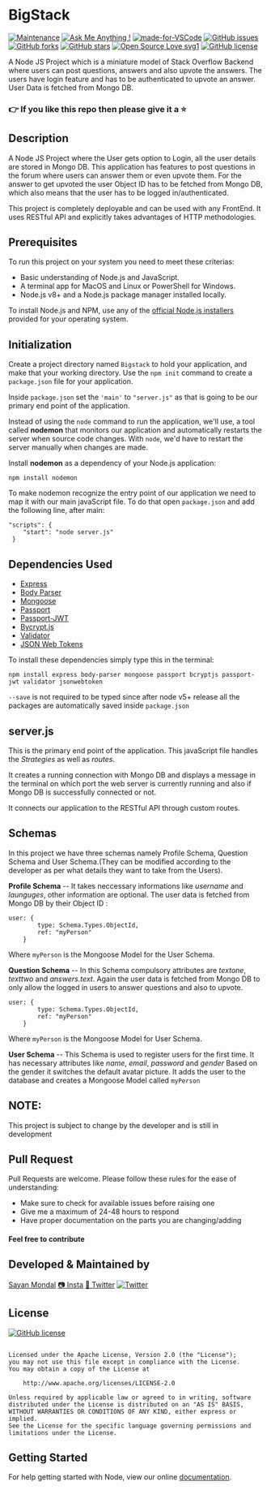# BigStack
[![Maintenance](https://img.shields.io/badge/Maintained%3F-yes-green.svg)](https://GitHub.com/Naereen/StrapDown.js/graphs/commit-activity) [![Ask Me Anything !](https://img.shields.io/badge/Ask%20me-anything-1abc9c.svg)](https://GitHub.com/Naereen/ama) [![made-for-VSCode](https://img.shields.io/badge/Made%20for-VSCode-1f425f.svg)](https://code.visualstudio.com/) [![GitHub issues](https://img.shields.io/github/issues/S-ayanide/Flutter-GermanNumbers.svg)](https://github.com/S-ayanide/Flutter-GermanNumbers/issues)
[![GitHub forks](https://img.shields.io/github/forks/S-ayanide/Flutter-GermanNumbers.svg?style=social)](https://github.com/S-ayanide/Flutter-GermanNumbers/network) [![GitHub stars](https://img.shields.io/github/stars/S-ayanide/Flutter-GermanNumbers.svg?style=social)](https://github.com/S-ayanide/Flutter-GermanNumbers/stargazers) [![Open Source Love svg1](https://badges.frapsoft.com/os/v1/open-source.svg?v=103)](https://github.com/ellerbrock/open-source-badges/)
[![GitHub license](https://img.shields.io/github/license/S-ayanide/Flutter-GermanNumbers.svg?style=plastic)](https://github.com/S-ayanide/Flutter-GermanNumbers/blob/master/LICENSE)

A Node JS Project which is a miniature model of Stack Overflow Backend where users can post questions, answers and also upvote the answers. The users have login feature and has to be authenticated to upvote an answer. User Data is fetched from Mongo DB.
### 👉 If you like this repo then please give it a ⭐️

## Description
A Node JS Project where the User gets option to Login, all the user details are stored in Mongo DB. This application has features to post questions in the forum where users can answer them or even upvote them. For the answer to get upvoted the user Object ID has to be fetched from Mongo DB, which also means that the user has to be logged in/authenticated. 

This project is completely deployable and can be used with any FrontEnd. It uses RESTful API and explicitly takes advantages of HTTP methodologies.

## Prerequisites
To run this project on your system you need to meet these criterias:
* Basic understanding of Node.js and JavaScript.
* A terminal app for MacOS and Linux or PowerShell for Windows.
* Node.js v8+ and a Node.js package manager installed locally.

To install Node.js and NPM, use any of the [official Node.js installers](https://nodejs.org/en/download/) provided for your operating system.

## Initialization
Create a project directory named `Bigstack` to hold your application, and make that your working directory.
Use the `npm init` command to create a `package.json` file for your application.

Inside `package.json` set the `'main'` to `"server.js"` as that is going to be our primary end point of the application.

Instead of using the `node` command to run the application, we'll use, a tool called **nodemon** that monitors our application and automatically restarts the server when source code changes. With `node`, we'd have to restart the server manually when changes are made.

Install **nodemon** as a dependency of your Node.js application:
```
npm install nodemon
```
To make nodemon recognize the entry point of our application we need to map it with our main javaScript file. To do that open `package.json` and add the following line, after main:
```
"scripts": {
    "start": "node server.js"
 }
```

## Dependencies Used
* [Express](https://expressjs.com/)
* [Body Parser](https://www.npmjs.com/package/body-parser)
* [Mongoose](https://mongoosejs.com/)
* [Passport](https://www.npmjs.com/package/passport)
* [Passport-JWT](https://www.npmjs.com/package/passport-jwt)
* [Bycrypt.js](https://www.npmjs.com/package/bcryptjs)
* [Validator](https://www.npmjs.com/package/validator)
* [JSON Web Tokens](https://www.npmjs.com/package/jsonwebtoken)

To install these dependencies simply type this in the terminal:
```
npm install express body-parser mongoose passport bcryptjs passport-jwt validator jsonwebtoken
```
`--save` is not required to be typed since after node v5+ release all the packages are automatically saved inside `package.json`

## server.js
This is the primary end point of the application. This javaScript file handles the *Strategies* as well as *routes*.

It creates a running connection with Mongo DB and displays a message in the terminal on which port the web server is currently running and also if Mongo DB is successfully connected or not.

It connects our application to the RESTful API through custom routes.

## Schemas
In this project we have three schemas namely Profile Schema, Question Schema and User Schema.(They can be modified according to the developer as per what details they want to take from the Users).

**Profile Schema** --
It takes neccessary informations like *username* and *launguges*, other information are optional. The user data is fetched from Mongo DB by their Object ID :
```
user: {
        type: Schema.Types.ObjectId,
        ref: "myPerson"
    }
```
Where `myPerson` is the Mongoose Model for the User Schema.

**Question Schema** --
In this Schema compulsory attributes are *textone*, *texttwo* and *answers.text*. Again the user data is fetched from Mongo DB to only allow the logged in users to answer questions and also to upvote.
```
user: {
        type: Schema.Types.ObjectId,
        ref: "myPerson"
    }
```
Where `myPerson` is the Mongoose Model for User Schema.

**User Schema** --
This Schema is used to register users for the first time. It has necessary attributes like *name*, *email*, *password* and *gender*
Based on the gender it switches the default avatar picture. It adds the user to the database and creates a Mongoose Model called `myPerson`

## NOTE:
This project is subject to change by the developer and is still in development

## Pull Request

Pull Requests are welcome. Please follow these rules for the ease of understanding:
* Make sure to check for available issues before raising one
* Give me a maximum of 24-48 hours to respond
* Have proper documentation on the parts you are changing/adding

#### Feel free to contribute

## Developed & Maintained by
[Sayan Mondal](https://github.com/S-ayanide) 
[📷 Insta](https://www.instagram.com/s_ayanide/)
[🐤 Twitter](https://www.instagram.com/s_ayanide/) [![Twitter](https://img.shields.io/twitter/url/https/github.com/S-ayanide/Flutter-GermanNumbers.svg?style=social)](https://twitter.com/intent/tweet?text=Wow:&url=https%3A%2F%2Fgithub.com%2FS-ayanide%2FFlutter-GermanNumbers)

## License 
[![GitHub license](https://img.shields.io/github/license/S-ayanide/Flutter-GermanNumbers.svg?style=plastic)](https://github.com/S-ayanide/Flutter-GermanNumbers/blob/master/LICENSE)
```Copyright 2019 Sayan Mondal

Licensed under the Apache License, Version 2.0 (the "License");
you may not use this file except in compliance with the License.
You may obtain a copy of the License at

    http://www.apache.org/licenses/LICENSE-2.0

Unless required by applicable law or agreed to in writing, software
distributed under the License is distributed on an "AS IS" BASIS,
WITHOUT WARRANTIES OR CONDITIONS OF ANY KIND, either express or implied.
See the License for the specific language governing permissions and
limitations under the License.
```

## Getting Started
For help getting started with Node, view our online [documentation](https://nodejs.org/en/docs/).
